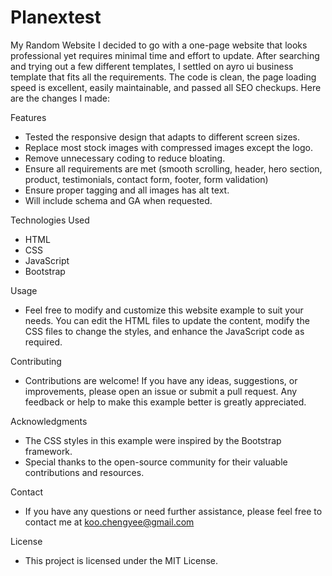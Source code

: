 # Planextest
My Random Website
I decided to go with a one-page website that looks professional yet requires minimal time and effort to update. After searching and trying out a few different templates, I settled on ayro ui business template that fits all the requirements. The code is clean, the page loading speed is excellent, easily maintainable, and passed all SEO checkups. Here are the changes I made:

Features
- Tested the responsive design that adapts to different screen sizes.
- Replace most stock images with compressed images except the logo.
- Remove unnecessary coding to reduce bloating.
- Ensure all requirements are met (smooth scrolling, header, hero section, product, testimonials, contact form, footer, form validation)
- Ensure proper tagging and all images has alt text.
- Will include schema and GA when requested.

Technologies Used
- HTML
- CSS
- JavaScript
- Bootstrap

Usage
- Feel free to modify and customize this website example to suit your needs. You can edit the HTML files to update the content, modify the CSS files to change the styles, and enhance the JavaScript code as required.

Contributing
- Contributions are welcome! If you have any ideas, suggestions, or improvements, please open an issue or submit a pull request. Any feedback or help to make this example better is greatly appreciated.

Acknowledgments
- The CSS styles in this example were inspired by the Bootstrap framework.
- Special thanks to the open-source community for their valuable contributions and resources.

Contact
- If you have any questions or need further assistance, please feel free to contact me at koo.chengyee@gmail.com
  
License
- This project is licensed under the MIT License.
